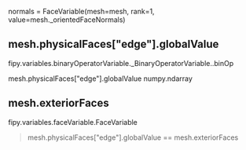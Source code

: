 
normals = FaceVariable(mesh=mesh, rank=1, value=mesh._orientedFaceNormals)



## mesh.physicalFaces["edge"].globalValue

fipy.variables.binaryOperatorVariable._BinaryOperatorVariable.<locals>.binOp

mesh.physicalFaces["edge"].globalValue
    numpy.ndarray

## mesh.exteriorFaces
fipy.variables.faceVariable.FaceVariable

> mesh.physicalFaces["edge"].globalValue == mesh.exteriorFaces
